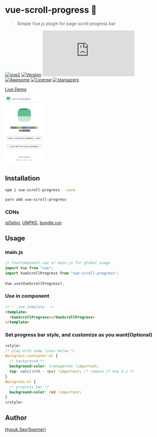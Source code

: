 # vue-scroll-progress 🎉

> Simple Vue.js plugin for page scroll progress bar

[![vue2](https://img.shields.io/badge/vue-2.x-brightgreen.svg)](https://vuejs.org/)
[![Version](https://img.shields.io/npm/v/vue-scroll-progress.svg)](https://www.npmjs.com/package/vue-scroll-progress)
[![Gzipsize](https://img.badgesize.io/spemer/vue-scroll-progress/master/src/vue-scroll-progress.js?compression=gzip)](https://www.npmjs.com/package/vue-scroll-progress)
[![Awesome](https://cdn.rawgit.com/sindresorhus/awesome/d7305f38d29fed78fa85652e3a63e154dd8e8829/media/badge.svg)](https://github.com/vuejs/awesome-vue#progress-bar)
[![License](https://img.shields.io/npm/l/vue-scroll-progress.svg)](https://github.com/spemer/vue-scroll-progress)
[![stargazers](https://img.shields.io/github/stars/spemer/vue-scroll-progress?style=social)](https://github.com/spemer/vue-scroll-progress)

[Live Demo](https://spemer.github.io/vue-scroll-progress/)

<img src="https://github.com/spemer/vue-scroll-progress/blob/master/docs/src/assets/vue-scroll-progress.gif?raw=true" height="25%" width="25%">

## Installation

```bash
npm i vue-scroll-progress --save
```

```bash
yarn add vue-scroll-progress
```

### CDNs

[jsDelivr](https://cdn.jsdelivr.net/npm/vue-scroll-progress/),
[UNPKG](https://unpkg.com/vue-scroll-progress/),
[bundle.run](https://bundle.run/vue-scroll-progress)

## Usage

### main.js

```javascript
// YourComponent.vue or main.js for global usage
import Vue from "vue";
import VueScrollProgress from "vue-scroll-progress";

Vue.use(VueScrollProgress);
```

### Use in component

```html
<!-- .vue template -->
<template>
  <VueScrollProgress></VueScrollProgress>
</template>
```

### Set progress bar style, and customize as you want(Optional)

```css
<style>
/* play with some lines below */
#progress-container-el {
  /* background */
  background-color: transparent !important;
  top: calc(100% - 4px) !important; /* remove if Vue 3.x */
}
#progress-el {
  /* progress bar */
  background-color: red !important;
}
</style>
```

## Author

[Hyouk Seo(Spemer)](https://github.com/spemer)
